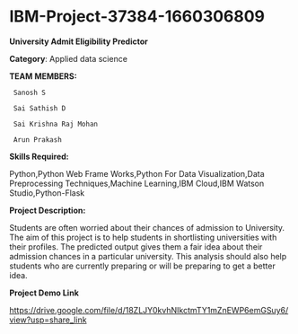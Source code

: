 # IBM-Project-37384-1660306809

**University Admit Eligibility Predictor**


**Category**:  Applied data science


**TEAM MEMBERS:**

     Sanosh S
     
     Sai Sathish D
     
     Sai Krishna Raj Mohan
     
     Arun Prakash

**Skills Required:**

Python,Python Web Frame Works,Python For Data Visualization,Data Preprocessing Techniques,Machine Learning,IBM Cloud,IBM Watson Studio,Python-Flask

**Project Description:**

Students are often worried about their chances of admission to University. The aim of this project is to help students in shortlisting universities with their profiles. The predicted output gives them a fair idea about their admission chances in a particular university. This analysis should also help students who are currently preparing or will be preparing to get a better idea.


**Project Demo Link**

https://drive.google.com/file/d/18ZLJY0kvhNIkctmTY1mZnEWP6emGSuy6/view?usp=share_link
